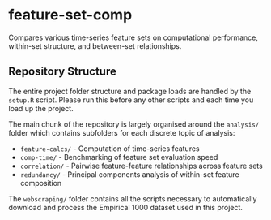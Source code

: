 # feature-set-comp
Compares various time-series feature sets on computational performance, within-set structure, and between-set relationships.

## Repository Structure

The entire project folder structure and package loads are handled by the `setup.R` script. Please run this before any other scripts and each time you load up the project.

The main chunk of the repository is largely organised around the `analysis/` folder which contains subfolders for each discrete topic of analysis:

* `feature-calcs/` - Computation of time-series features
* `comp-time/` - Benchmarking of feature set evaluation speed
* `correlation/` - Pairwise feature-feature relationships across feature sets
* `redundancy/` - Principal components analysis of within-set feature composition

The `webscraping/` folder contains all the scripts necessary to automatically download and process the Empirical 1000 dataset used in this project.
